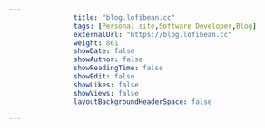 ---
                title: "blog.lofibean.cc"
                tags: [Personal site,Software Developer,Blog]
                externalUrl: "https://blog.lofibean.cc"
                weight: 861
                showDate: false
                showAuthor: false
                showReadingTime: false
                showEdit: false
                showLikes: false
                showViews: false
                layoutBackgroundHeaderSpace: false
                ---
